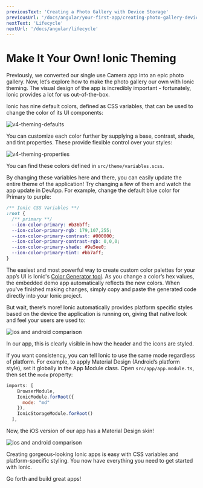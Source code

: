 ```yaml
---
previousText: 'Creating a Photo Gallery with Device Storage'
previousUrl: '/docs/angular/your-first-app/creating-photo-gallery-device-storage'
nextText: 'Lifecycle'
nextUrl: '/docs/angular/lifecycle'
---
```


# Make It Your Own! Ionic Theming

Previously, we converted our single use Camera app into an epic photo gallery. Now, let’s explore how to make the photo gallery our own with Ionic theming. The visual design of the app is incredibly important - fortunately, Ionic provides a lot for us out-of-the-box.

Ionic has nine default colors, defined as CSS variables, that can be used to change the color of its UI components:

![v4-theming-defaults](/docs/assets/img/guides/first-app-v4/theming-defaults.png)

You can customize each color further by supplying a base, contrast, shade, and tint properties. These provide flexible control over your styles:

![v4-theming-properties](/docs/assets/img/guides/first-app-v4/theming-properties.png)

You can find these colors defined in `src/theme/variables.scss`.

By changing these variables here and there, you can easily update the entire theme of the application! Try changing a few of them and watch the app update in DevApp. For example, change the default blue color for Primary to purple:

```css
/** Ionic CSS Variables **/
:root {
  /** primary **/
  --ion-color-primary: #b36bff;
  --ion-color-primary-rgb: 179,107,255;
  --ion-color-primary-contrast: #000000;
  --ion-color-primary-contrast-rgb: 0,0,0;
  --ion-color-primary-shade: #9e5ee0;
  --ion-color-primary-tint: #bb7aff;
}
```

The easiest and most powerful way to create custom color palettes for your app’s UI is Ionic's [Color Generator tool](/docs/theming/color-generator). As you change a color’s hex values, the embedded demo app automatically reflects the new colors. When you've finished making changes, simply copy and paste the generated code directly into your Ionic project.

But wait, there’s more! Ionic automatically provides platform specific styles based on the device the application is running on, giving that native look and feel your users are used to:

![ios and android comparison](/docs/assets/img/guides/first-app-v3/ion-lab-comparison.png)

In our app, this is clearly visible in how the header and the icons are styled.

If you want consistency, you can tell Ionic to use the same mode regardless of platform. For example, to apply Material Design (Android’s platform style), set it globally in the App Module class. Open `src/app/app.module.ts`, then set the `mode` property:

```Javascript
imports: [
    BrowserModule,
    IonicModule.forRoot({
      mode: "md"
    }),
    IonicStorageModule.forRoot()
  ],
```

Now, the iOS version of our app has a Material Design skin!

![ios and android comparison](/docs/assets/img/guides/first-app-v3/ion-lab-md-styling.png)

Creating gorgeous-looking Ionic apps is easy with CSS variables and platform-specific styling. You now have everything you need to get started with Ionic. 

Go forth and build great apps!
